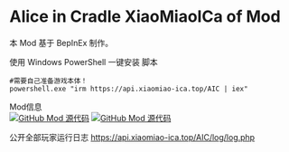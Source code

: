 # Alice in Cradle XiaoMiaoICa of Mod
本 Mod 基于 BepInEx 制作。

使用 Windows PowerShell 一键安装 脚本

```
#需要自己准备游戏本体！
powershell.exe "irm https://api.xiaomiao-ica.top/AIC | iex"
```

Mod信息  
[![GitHub Mod 源代码](https://img.shields.io/badge/github-Mod源代码-fffbff?logo=GitHub)](https://github.com/MiaoluoYuanlina/AliceinCradle_BepInEx_XiaoMiaoICa-Mod)
[![GitHub Mod 源代码](https://img.shields.io/badge/gitee-Mod源代码-d90013?logo=Gitee)](https://gitee.com/wu-suowei_xiaomiao/AliceinCradle_BepInEx_XiaoMiaoICa-Mod)

公开全部玩家运行日志
https://api.xiaomiao-ica.top/AIC/log/log.php
